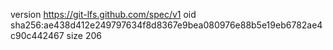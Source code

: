 version https://git-lfs.github.com/spec/v1
oid sha256:ae438d412e249797634f8d8367e9bea080976e88b5e19eb6782ae4c90c442467
size 206
